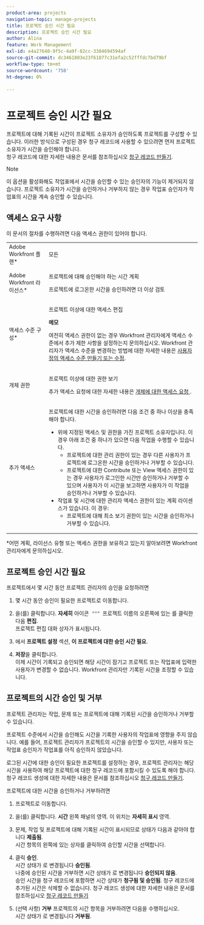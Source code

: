 ```yaml
---
product-area: projects
navigation-topic: manage-projects
title: 프로젝트 승인 시간 필요
description: 프로젝트 승인 시간 필요
author: Alina
feature: Work Management
exl-id: e4a27640-9f5c-4a9f-82cc-3384694594af
source-git-commit: dc3461803e23f61877c31efa2c52fffdc7bd79bf
workflow-type: tm+mt
source-wordcount: '758'
ht-degree: 0%

---
```


# 프로젝트 승인 시간 필요

<!--
<p data-mc-conditions="QuicksilverOrClassic.Draft mode">(NOTE: THIS IS LINKED TO THE UI IN A TOOLTIP IN THE EDIT PROJECT MODAL) </p>
-->

프로젝트에 대해 기록된 시간이 프로젝트 소유자가 승인하도록 프로젝트를 구성할 수 있습니다. 이러한 방식으로 구성된 경우 청구 레코드에 사용할 수 있으려면 먼저 프로젝트 소유자가 시간을 승인해야 합니다.\
청구 레코드에 대한 자세한 내용은 문서를 참조하십시오 [청구 레코드 만들기](../../../manage-work/projects/project-finances/create-billing-records.md).

>[!NOTE]
>
>이 옵션을 활성화해도 작업표에서 시간을 승인할 수 있는 승인자의 기능이 제거되지 않습니다. 프로젝트 소유자가 시간을 승인하거나 거부하지 않는 경우 작업표 승인자가 작업표의 시간을 계속 승인할 수 있습니다.

## 액세스 요구 사항

이 문서의 절차를 수행하려면 다음 액세스 권한이 있어야 합니다.

<table style="table-layout:auto"> 
 <col> 
 <col> 
 <tbody> 
  <tr> 
   <td role="rowheader">Adobe Workfront 플랜*</td> 
   <td> <p>모든</p> </td> 
  </tr> 
  <tr> 
   <td role="rowheader">Adobe Workfront 라이선스*</td> 
   <td> <p>프로젝트에 대해 승인해야 하는 시간 계획</p>
   <p>프로젝트에 로그온한 시간을 승인하려면 더 이상 검토</p>
    </td> 
  </tr> 
  <tr> 
   <td role="rowheader">액세스 수준 구성*</td> 
   <td> <p>프로젝트 이상에 대한 액세스 편집</p> <p><b>메모</b>

여전히 액세스 권한이 없는 경우 Workfront 관리자에게 액세스 수준에서 추가 제한 사항을 설정하는지 문의하십시오. Workfront 관리자가 액세스 수준을 변경하는 방법에 대한 자세한 내용은 <a href="../../../administration-and-setup/add-users/configure-and-grant-access/create-modify-access-levels.md" class="MCXref xref">사용자 정의 액세스 수준 만들기 또는 수정</a>.</p> </td>
</tr> 
  <tr> 
   <td role="rowheader">개체 권한</td> 
   <td> <p>프로젝트 이상에 대한 권한 보기</p> <p>추가 액세스 요청에 대한 자세한 내용은 <a href="../../../workfront-basics/grant-and-request-access-to-objects/request-access.md" class="MCXref xref">개체에 대한 액세스 요청 </a>.</p> </td> 
  </tr> 
  <tr> 
   <td role="rowheader">추가 액세스</td> 
   <td> <p>프로젝트에 대한 시간을 승인하려면 다음 조건 중 하나 이상을 충족해야 합니다.</p> 
    <ul> 
     <li>위에 지정된 액세스 및 권한을 가진 프로젝트 소유자입니다. 이 경우 아래 조건 중 하나가 있으면 다음 작업을 수행할 수 있습니다. 
      <ul>
       <li>프로젝트에 대한 관리 권한이 있는 경우 다른 사용자가 프로젝트에 로그온한 시간을 승인하거나 거부할 수 있습니다.</li>
       <li> 프로젝트에 대한 Contribute 또는 View 액세스 권한이 있는 경우 사용자가 로그인한 시간만 승인하거나 거부할 수 있으며 사용자가 이 시간을 보고하면 사용자가 이 작업을 승인하거나 거부할 수 있습니다.<br></li>
      </ul></li> 
     <li>작업표 및 시간에 대한 관리자 액세스 권한이 있는 계획 라이센스가 있습니다. 이 경우:
      <ul>
       <li>프로젝트에 대해 최소 보기 권한이 있는 시간을 승인하거나 거부할 수 있습니다. </li>
      </ul></li> 
    </ul> </td> 
  </tr> 
 </tbody> 
</table>

&#42;어떤 계획, 라이선스 유형 또는 액세스 권한을 보유하고 있는지 알아보려면 Workfront 관리자에게 문의하십시오.

## 프로젝트 승인 시간 필요

프로젝트에서 몇 시간 동안 프로젝트 관리자의 승인을 요청하려면

1. 몇 시간 동안 승인이 필요한 프로젝트로 이동합니다.
1. 을(를) 클릭합니다. **자세히** 아이콘 ![](assets/more-icon.png) 프로젝트 이름의 오른쪽에 있는 를 클릭한 다음 **편집**.\
   프로젝트 편집 대화 상자가 표시됩니다.

1. 에서 **프로젝트 설정** 섹션, **이 프로젝트에 대한 승인 시간 필요**.
1. **저장**&#x200B;을 클릭합니다.\
   이제 시간이 기록되고 승인되면 해당 시간이 잠기고 프로젝트 또는 작업표에 입력한 사용자가 변경할 수 없습니다. Workfront 관리자만 기록된 시간을 조정할 수 있습니다.

## 프로젝트의 시간 승인 및 거부

프로젝트 관리자는 작업, 문제 또는 프로젝트에 대해 기록된 시간을 승인하거나 거부할 수 있습니다.

프로젝트 수준에서 시간을 승인해도 시간을 기록한 사용자의 작업표에 영향을 주지 않습니다. 예를 들어, 프로젝트 관리자가 프로젝트의 시간을 승인할 수 있지만, 사용자 또는 작업표 승인자가 작업표를 아직 승인하지 않았습니다. 

로그된 시간에 대한 승인이 필요한 프로젝트를 설정하는 경우, 프로젝트 관리자는 해당 시간을 사용하여 해당 프로젝트에 대한 청구 레코드에 포함시킬 수 있도록 해야 합니다. 청구 레코드 생성에 대한 자세한 내용은 문서를 참조하십시오 [청구 레코드 만들기](../../../manage-work/projects/project-finances/create-billing-records.md).

프로젝트에 대한 시간을 승인하거나 거부하려면

1. 프로젝트로 이동합니다.
1. 을(를) 클릭합니다. **시간** 왼쪽 패널의 영역. 이 위치는 **자세히 표시** 영역.

1. 문제, 작업 및 프로젝트에 대해 기록된 시간이 표시되므로 상태가 다음과 같아야 합니다 **제출됨**.\
   시간 항목의 왼쪽에 있는 상자를 클릭하여 승인할 시간을 선택합니다.

1. 클릭 **승인**.\
   시간 상태가 로 변경됩니다 **승인됨**.\
   나중에 승인된 시간을 거부하면 시간 상태가 로 변경됩니다 **승인되지 않음**.\
   승인 시간을 청구 레코드에 포함하면 시간 상태가 **청구됨 및 승인됨**. 청구 레코드에 추가된 시간은 삭제할 수 없습니다. 청구 레코드 생성에 대한 자세한 내용은 문서를 참조하십시오 [청구 레코드 만들기](../../../manage-work/projects/project-finances/create-billing-records.md)

1. (선택 사항) **거부** 프로젝트의 시간 항목을 거부하려면 다음을 수행하십시오.\
   시간 상태가 로 변경됩니다 **거부됨**.

